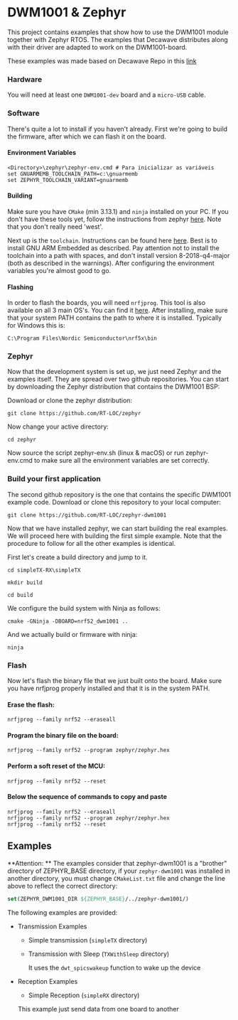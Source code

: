 # DWM1001 & Zephyr
This project contains examples that show how to use the DWM1001 module together with Zephyr RTOS.
The examples that Decawave distributes along with their driver are adapted to work on the DWM1001-board.

These examples was made based on Decawave Repo in this [link](https://github.com/RT-LOC/zephyr-dwm1001) 

### Hardware
You will need at least one `DWM1001-dev` board and a `micro-USB` cable.

### Software
There's quite a lot to install if you haven't already. First we're going to build the firmware, after which we can flash it on the board.

#### Environment Variables

```
<Directory>\zephyr\zephyr-env.cmd # Para inicializar as variáveis 
set GNUARMEMB_TOOLCHAIN_PATH=c:\gnuarmemb 
set ZEPHYR_TOOLCHAIN_VARIANT=gnuarmemb
```



#### Building

Make sure you have `CMake` (min 3.13.1) and `ninja` installed on your PC. If you don't have these tools yet, follow the instructions from zephyr [here](https://docs.zephyrproject.org/latest/getting_started/index.html#set-up-a-development-system).
Note that you don't really need 'west'.

Next up is the `toolchain`. Instructions can be found here [here](https://docs.zephyrproject.org/latest/getting_started/index.html#set-up-a-toolchain). Best is to install GNU ARM Embedded as described. Pay attention not to install the toolchain into a path with spaces, and don't install version 8-2018-q4-major (both as described in the warnings). After configuring the environment variables you're almost good to go.

#### Flashing
In order to flash the boards, you will need `nrfjprog`. This tool is also available on all 3 main OS's. You can find it [here](https://www.nordicsemi.com/Software-and-Tools/Development-Tools/nRF5-Command-Line-Tools). After installing, make sure that your system PATH contains the path to where it is installed.
Typically for Windows this is:

```
C:\Program Files\Nordic Semiconductor\nrf5x\bin
```

### Zephyr 
Now that the development system is set up, we just need Zephyr and the examples itself. They are spread over two github repositories. You can start by downloading the Zephyr distribution that contains the DWM1001 BSP:

Download or clone the zephyr distribution: 
```
git clone https://github.com/RT-LOC/zephyr
```

Now change your active directory:
```
cd zephyr
```

Now source the script zephyr-env.sh (linux & macOS) or run zephyr-env.cmd to make sure all the environment variables are set correctly.

### Build your first application
The second github repository is the one that contains the specific DWM1001 example code.
Download or clone this repository to your local computer:

```
git clone https://github.com/RT-LOC/zephyr-dwm1001
```

Now that we have installed zephyr, we can start building the real examples.
We will proceed here with building the first simple example. Note that the procedure to follow for all the other examples is identical.

First let's create a build directory and jump to it.
```
cd simpleTX-RX\simpleTX
```
```
mkdir build
```
```
cd build
```
We configure the build system with Ninja as follows:
```
cmake -GNinja -DBOARD=nrf52_dwm1001 ..
```
And we actually build or firmware with ninja:
```
ninja
```


### Flash
Now let's flash the binary file that we just built onto the board. Make sure you have nrfjprog properly installed and that it is in the system PATH.

#### Erase the flash:
```
nrfjprog --family nrf52 --eraseall
```

#### Program the binary file on the board:
```
nrfjprog --family nrf52 --program zephyr/zephyr.hex
```

#### Perform a soft reset of the MCU:
```
nrfjprog --family nrf52 --reset
```

#### Below the sequence of commands to copy and paste
```
nrfjprog --family nrf52 --eraseall
nrfjprog --family nrf52 --program zephyr/zephyr.hex
nrfjprog --family nrf52 --reset
```
## Examples

**Attention: ** The examples consider that zephyr-dwm1001 is a "brother" directory of ZEPHYR_BASE directory, if your `zephyr-dwm1001` was installed in another directory, you must change `CMakeList.txt` file and change the line above to reflect the correct directory:

```cmake
set(ZEPHYR_DWM1001_DIR ${ZEPHYR_BASE}/../zephyr-dwm1001/)
```

The following examples are provided:
 - Transmission Examples

     - Simple transmission (`simpleTX` directory)

     - Transmission with Sleep (`TXWithSleep` directory)

        It uses the `dwt_spicswakeup` function to wake up the device

- Reception Examples
    - Simple Reception (`simpleRX` directory)

    This example just send data from one board to another